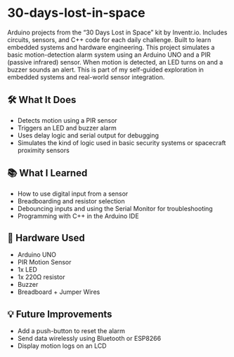 # 30-days-lost-in-space
Arduino projects from the “30 Days Lost in Space” kit by Inventr.io. Includes circuits, sensors, and C++ code for each daily challenge. Built to learn embedded systems and hardware engineering.
This project simulates a basic motion-detection alarm system using an Arduino UNO and a PIR (passive infrared) sensor. When motion is detected, an LED turns on and a buzzer sounds an alert. This is part of my self-guided exploration in embedded systems and real-world sensor integration.

## 🛠️ What It Does
- Detects motion using a PIR sensor
- Triggers an LED and buzzer alarm
- Uses delay logic and serial output for debugging
- Simulates the kind of logic used in basic security systems or spacecraft proximity sensors

## 📚 What I Learned
- How to use digital input from a sensor
- Breadboarding and resistor selection
- Debouncing inputs and using the Serial Monitor for troubleshooting
- Programming with C++ in the Arduino IDE

## 🧰 Hardware Used
- Arduino UNO
- PIR Motion Sensor
- 1x LED
- 1x 220Ω resistor
- Buzzer
- Breadboard + Jumper Wires

## 💡 Future Improvements
- Add a push-button to reset the alarm
- Send data wirelessly using Bluetooth or ESP8266
- Display motion logs on an LCD

